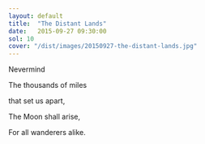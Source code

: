 ```yaml
---
layout: default
title:  "The Distant Lands"
date:   2015-09-27 09:30:00
sol: 10
cover: "/dist/images/20150927-the-distant-lands.jpg"
---
```

Nevermind

The thousands of miles

that set us apart,

The Moon shall arise,

For all wanderers alike.
